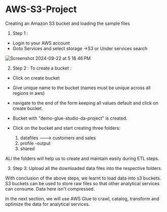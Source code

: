 # AWS-S3-Project

Creating an Amazon S3 bucket and loading the sample files
1) Step 1 :
- Login to your AWS account
 - Goto Services and select storage ->S3
   or Under services search 
   
![Screenshot 2024-09-22 at 5 18 46 PM](https://github.com/user-attachments/assets/c55031aa-a3a8-4bd4-a29a-12621c23e57f)


2) Step 2 :
To create a bucket :
- Click on create bucket
- Give unique name to the bucket (names must be unique across all regions in aws)
- navigate to the end of the form keeping all values default and click on create bucket.

- Bucket with "demo-glue-studio-da-project" is created.
- Click on the bucket and start creating three folders:
	1) datafiles ---> customers and sales
	2) profile -output
	3) shared

ALl the folders will help us to create and maintain easily during ETL steps.

3) Step 3:
Upload all the downloaded data files into the respective folders.


With conclusion of the above steps, we learnt to load data into s3 buckets. S3 buckets can be used to store raw files so that other analytical services can consume. Data here isn't compressed.

In the next section, we will use AWS Glue to crawl, catalog, transform and optimize the data for analytical services.
